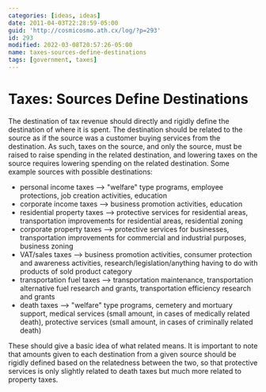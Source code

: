 ```yaml
---
categories: [ideas, ideas]
date: 2011-04-03T22:28:59-05:00
guid: 'http://cosmicosmo.ath.cx/log/?p=293'
id: 293
modified: 2022-03-08T20:57:26-05:00
name: taxes-sources-define-destinations
tags: [government, taxes]
---
```


Taxes: Sources Define Destinations
==================================

The destination of tax revenue should directly and rigidly define the destination of where it is spent.  The destination should be related to the source as if the source was a customer buying services from the destination.<!--more-->  As such, taxes on the source, and only the source, must be raised to raise spending in the related destination, and lowering taxes on the source requires lowering spending on the related destination.  Some example sources with possible destinations:

- personal income taxes --> "welfare" type programs, employee protections, job creation activities, education
- corporate income taxes --> business promotion activities, education
- residential property taxes --> protective services for residential areas, transportation improvements for residential areas, residential zoning
- corporate property taxes --> protective services for businesses, transportation improvements for commercial and industrial purposes, business zoning
- VAT/sales taxes --> business promotion activities, consumer protection and awareness activities, research/legislation/anything having to do with products of sold product category
- transportation fuel taxes --> transportation maintenance, transportation alternative fuel research and grants, transportation efficiency research and grants
- death taxes --> "welfare" type programs, cemetery and mortuary support, medical services (small amount, in cases of medically related death), protective services (small amount, in cases of criminally related death)

These should give a basic idea of what related means.  It is important to note that amounts given to each destination from a given source should be rigidly defined based on the relatedness between the two, so that protective services is only slightly related to death taxes but much more related to property taxes.
